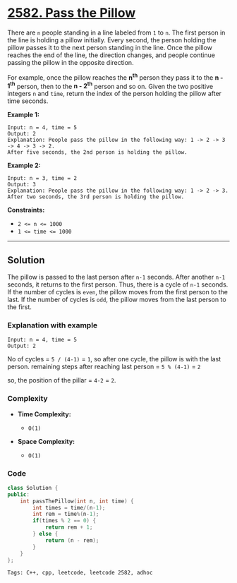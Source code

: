 
# [2582. Pass the Pillow]([problem-link](https://leetcode.com/problems/pass-the-pillow/description))

There are `n` people standing in a line labeled from `1` to `n`. The first person in the line is holding a pillow initially. Every second, the person holding the pillow passes it to the next person standing in the line.
Once the pillow reaches the end of the line, the direction changes, and people continue passing the pillow in the opposite direction.

For example, once the pillow reaches the **n<sup>th</sup>** person they pass it to the **n - 1<sup>th</sup>** person, then to the **n - 2<sup>th</sup>** person and so on.
Given the two positive integers `n` and `time`, return the index of the person holding the pillow after time seconds.

**Example 1:**

    Input: n = 4, time = 5
    Output: 2
    Explanation: People pass the pillow in the following way: 1 -> 2 -> 3 -> 4 -> 3 -> 2.
    After five seconds, the 2nd person is holding the pillow.

**Example 2:**

    Input: n = 3, time = 2
    Output: 3
    Explanation: People pass the pillow in the following way: 1 -> 2 -> 3.
    After two seconds, the 3rd person is holding the pillow.
 

**Constraints:**

- `2 <= n <= 1000`
- `1 <= time <= 1000`

---

## Solution

The pillow is passed to the last person after `n-1` seconds. After another `n-1` seconds, it returns to the first person. Thus, there is a cycle of `n-1` seconds. If the number of cycles is `even`, the pillow moves from the first person to the last. If the number of cycles is `odd`, the pillow moves from the last person to the first.

### Explanation with example

    Input: n = 4, time = 5
    Output: 2

No of cycles = `5 / (4-1)` = `1`,
so after one cycle, the pillow is with the last person.
remaining steps after reaching last person = `5 % (4-1)` = `2`

so, the position of the pillar = `4-2` = `2`.

### Complexity

- **Time Complexity:**

    - `O(1)`

- **Space Complexity:**

    - `O(1)`

### Code

```cpp
class Solution {
public:
    int passThePillow(int n, int time) {
        int times = time/(n-1);
        int rem = time%(n-1);
        if(times % 2 == 0) {
            return rem + 1;
        } else {
            return (n - rem);
        }
    }
};
```
    Tags: C++, cpp, leetcode, leetcode 2582, adhoc